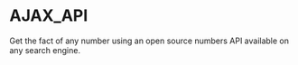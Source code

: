 # AJAX_API
Get the fact of any number using an open source numbers API available on any search engine.
